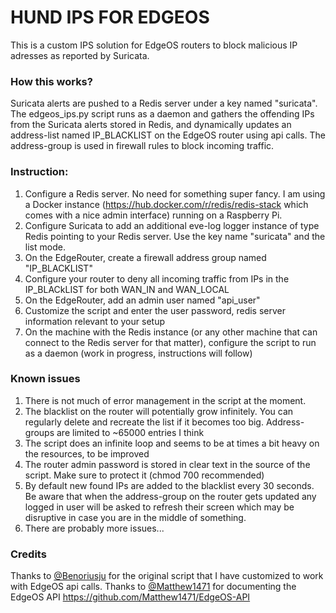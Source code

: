 # HUND IPS FOR EDGEOS

This is a custom IPS solution for EdgeOS routers to block malicious IP adresses as reported by Suricata. 

### How this works?

Suricata alerts are pushed to a Redis server under a key named "suricata". The edgeos_ips.py script runs as a daemon and gathers the offending IPs from the Suricata alerts stored in Redis, and dynamically updates an address-list named IP_BLACKLIST on the EdgeOS router using api calls. The address-group is used in firewall rules to block incoming traffic.

### Instruction:

1. Configure a Redis server. No need for something super fancy. I am using a Docker instance (https://hub.docker.com/r/redis/redis-stack which comes with a nice admin interface) running on a Raspberry Pi.
2. Configure Suricata to add an additional eve-log logger instance of type Redis pointing to your Redis server. Use the key name "suricata" and the list mode.
3. On the EdgeRouter, create a firewall address group named "IP_BLACKLIST"
4. Configure your router to deny all incoming traffic from IPs in the IP_BLACkLIST for both WAN_IN and WAN_LOCAL 
5. On the EdgeRouter, add an admin user named "api_user"
6. Customize the script and enter the user password, redis server information relevant to your setup
7. On the machine with the Redis instance (or any other machine that can connect to the Redis server for that matter), configure the script to run as a daemon (work in progress, instructions will follow)

### Known issues

1. There is not much of error management in the script at the moment.
2. The blacklist on the router will potentially grow infinitely. You can regularly delete and recreate the list if it becomes too big. Address-groups are limited to ~65000 entries I think
3. The script does an infinite loop and seems to be at times a bit heavy on the resources, to be improved
4. The router admin password is stored in clear text in the source of the script. Make sure to protect it (chmod 700 recommended)
5. By default new found IPs are added to the blacklist every 30 seconds. Be aware that when the address-group on the router gets updated any logged in user will be asked to refresh their screen which may be disruptive in case you are in the middle of something.
6. There are probably more issues... 

### Credits
Thanks to [@Benoriusju](https://github.com/beinoriusju) for the original script that I have customized to work with EdgeOS api calls.
Thanks to [@Matthew1471](https://github.com/Matthew1471) for documenting the EdgeOS API https://github.com/Matthew1471/EdgeOS-API
